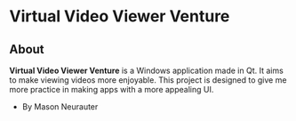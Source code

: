 # Virtual Video Viewer Venture

## About

**Virtual Video Viewer Venture** is a Windows application made in Qt. It aims to make viewing videos more enjoyable. This project is designed to give me more practice in making apps with a more appealing UI.

- By Mason Neurauter

